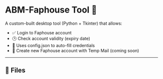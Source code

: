 # ABM-Faphouse Tool 🧠

A custom-built desktop tool (Python + Tkinter) that allows:
- ✅ Login to Faphouse account
- 🕒 Check account validity (expiry date)
- 🔐 Uses config.json to auto-fill credentials
- 📨 Create new Faphouse account with Temp Mail (coming soon)

---

## 📁 Files

